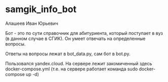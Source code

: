 # samgik_info_bot

Алашеев Иван Юрьевич

Бот - это по сути справочник для абитуриента, который поступает в вуз (в данном случае в СГИК). Он умеет отвечать на определенные вопросы.

Ответы на вопросы лежат в bot_data.py, сам бот в bot.py.

Пользовался yandex.cloud. На сервере лежит закомиченный здесь docker-compose.yml (т.е. на сервере работает команда sudo docker-compose up -d)
